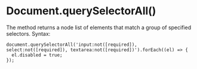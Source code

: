 # Document.querySelectorAll()

The method returns a node list of elements that match a group of specified selectors. Syntax:

```
document.querySelectorAll('input:not([required]), select:not([required]), textarea:not([required])').forEach((el) => {
  el.disabled = true;
});

```
